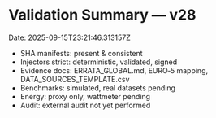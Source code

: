 # Validation Summary — v28
Date: 2025-09-15T23:21:46.313157Z

- SHA manifests: present & consistent
- Injectors strict: deterministic, validated, signed
- Evidence docs: ERRATA_GLOBAL.md, EURO‑5 mapping, DATA_SOURCES_TEMPLATE.csv
- Benchmarks: simulated, real datasets pending
- Energy: proxy only, wattmeter pending
- Audit: external audit not yet performed
